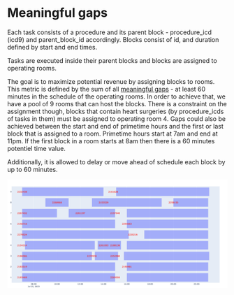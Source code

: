 # Meaningful gaps 



Each task consists of a procedure and its parent block - procedure_icd (icd9) and parent_block_id accordingly. Blocks consist of id, and duration defined by start and end times.

Tasks are executed inside their parent blocks and blocks are assigned to operating rooms.

The goal is to maximize potential revenue by assigning blocks to rooms. This metric is defined by the sum of all <u>meaningful gaps</u> - at least 60 minutes in the schedule of the operating rooms. In order to achieve that, we have a pool of 9 rooms that can host the blocks. There is a constraint on the assignment though, blocks that contain heart surgeries (by procedure_icds of tasks in them) must be assigned to operating room 4. Gaps could also be achieved between the start and end of primetime hours and the first or last block that is assigned to a room. Primetime hours start at 7am and end at 11pm. If the first block in a room starts at 8am then there is a 60 minutes potentiel time value.

Additionally, it is allowed to delay or move ahead of schedule each block by up to 60 minutes.

![timeline](./timeline.png)
